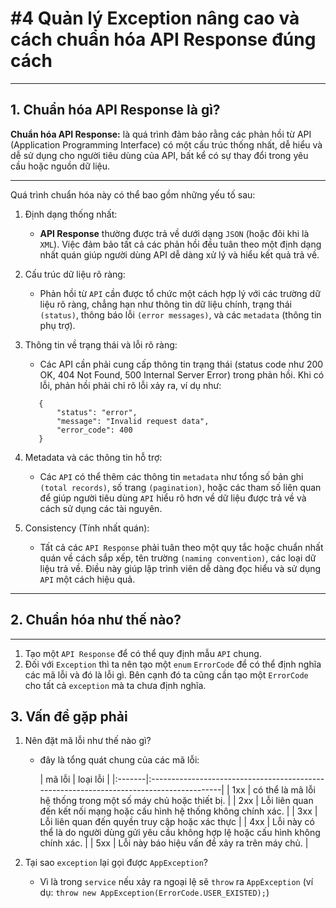 # #4 Quản lý Exception nâng cao và cách chuẩn hóa API Response đúng cách

***

## 1. Chuẩn hóa API Response là gì?

**Chuẩn hóa API Response:** là quá trình đảm bảo rằng các phản hồi từ API (Application Programming Interface) có một cấu
trúc thống nhất, dễ hiểu và dễ sử dụng cho người tiêu dùng của API, bất kể có sự thay đổi trong yêu cầu hoặc nguồn dữ
liệu.

***
Quá trình chuẩn hóa này có thể bao gồm những yếu tố sau:

1. Định dạng thống nhất:
    - **API Response** thường được trả về dưới dạng `JSON` (hoặc đôi khi là `XML`). Việc đảm bảo tất cả các phản hồi đều
      tuân theo một định dạng nhất quán giúp người dùng API dễ dàng xử lý và hiểu kết quả trả về.

2. Cấu trúc dữ liệu rõ ràng:
    - Phản hồi từ `API` cần được tổ chức một cách hợp lý với các trường dữ liệu rõ ràng, chẳng hạn như thông tin dữ liệu
      chính, trạng thái `(status)`, thông báo lỗi `(error messages)`, và các `metadata` (thông tin phụ trợ).

3. Thông tin về trạng thái và lỗi rõ ràng:
    - Các API cần phải cung cấp thông tin trạng thái (status code như 200 OK, 404 Not Found, 500 Internal Server Error)
      trong phản hồi. Khi có lỗi, phản hồi phải chỉ rõ lỗi xảy ra, ví dụ như:
     ```
        {
            "status": "error",
            "message": "Invalid request data",
            "error_code": 400
        }
     ```
4. Metadata và các thông tin hỗ trợ:
    - Các `API` có thể thêm các thông tin `metadata` như tổng số bản ghi `(total records)`, số trang `(pagination)`,
      hoặc các tham số liên quan để giúp người tiêu dùng `API` hiểu rõ hơn về dữ liệu được trả về và cách sử dụng các
      tài nguyên.
5. Consistency (Tính nhất quán):
    - Tất cả các `API Response` phải tuân theo một quy tắc hoặc chuẩn nhất quán về cách sắp xếp, tên
      trường `(naming convention)`, các loại dữ liệu trả về. Điều này giúp lập trình viên dễ dàng đọc hiểu và sử
      dụng `API` một cách hiệu quả.

***

## 2. Chuẩn hóa như thế nào?

***

1. Tạo một `API Response` để có thể quy định mẫu `API` chung.
2. Đối với `Exception` thì ta nên tạo một `enum` `ErrorCode` để có thể định nghĩa các mã lỗi và đó là lỗi gì. Bên cạnh
   đó ta cũng cần tạo một `ErrorCode` cho tất cả `exception` mà ta chưa định nghĩa.

## 3. Vấn đề gặp phải

1. Nên đặt mã lỗi như thế nào gì?
    - đây là tổng quát chung của các mã lỗi:

      | mã lỗi | loại lỗi                                                                                |
            |:-------|:----------------------------------------------------------------------------------------|
      | 1xx    | có thể là mã lỗi hệ thống trong một số máy chủ hoặc thiết bị.                           |
      | 2xx    | Lỗi liên quan đến kết nối mạng hoặc cấu hình hệ thống không chính xác.                  |
      | 3xx    | Lỗi liên quan đến quyền truy cập hoặc xác thực                                          |
      | 4xx    | Lỗi này có thể là do người dùng gửi yêu cầu không hợp lệ hoặc cấu hình không chính xác. |
      | 5xx    | Lỗi này báo hiệu vấn đề xảy ra trên máy chủ.                                            |

2. Tại sao `exception` lại gọi được `AppException`?
    - Vì là trong `service` nếu xảy ra ngoại lệ sẽ `throw` ra `AppException` (ví
      dụ: `throw new AppException(ErrorCode.USER_EXISTED);`)